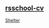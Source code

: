 [rsschool-cv](https://kosta4310.github.io/rsschool-cv/cv.md)   
-------------
[Shelter](https://kosta4310.github.io/rsschool-cv/kosta4310-JSFE2022Q1/shelter-dom/pages/main)   

 

